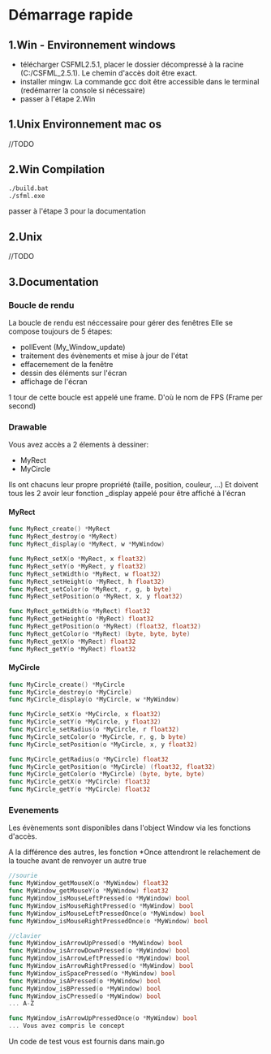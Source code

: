 # Démarrage rapide
## 1.Win - Environnement windows
- télécharger CSFML2.5.1, placer le dossier décompressé à la racine (C:/CSFML_2.5.1). Le chemin d'accès doit être exact.
- installer mingw. La commande gcc doit être accessible dans le terminal (redémarrer la console si nécessaire)
- passer à l'étape 2.Win

## 1.Unix Environnement mac os
//TODO

## 2.Win Compilation
```sh
./build.bat
./sfml.exe
```
passer à l'étape 3 pour la documentation

## 2.Unix
//TODO

## 3.Documentation

### Boucle de rendu
La boucle de rendu est néccessaire pour gérer des fenêtres
Elle se compose toujours de 5 étapes:
- pollEvent (My_Window_update)
- traitement des évènements et mise à jour de l'état
- effacemement de la fenêtre
- dessin des éléments sur l'écran
- affichage de l'écran

1 tour de cette boucle est appelé une frame. D'où le nom de FPS (Frame per second)

### Drawable
Vous avez accès a 2 élements à dessiner:
- MyRect
- MyCircle

Ils ont chacuns leur propre propriété (taille, position, couleur, ...) Et doivent tous les 2 avoir leur fonction _display appelé pour être affiché à l'écran

#### MyRect
```go
func MyRect_create() *MyRect
func MyRect_destroy(o *MyRect)
func MyRect_display(o *MyRect, w *MyWindow)

func MyRect_setX(o *MyRect, x float32)
func MyRect_setY(o *MyRect, y float32) 
func MyRect_setWidth(o *MyRect, w float32)
func MyRect_setHeight(o *MyRect, h float32)
func MyRect_setColor(o *MyRect, r, g, b byte)
func MyRect_setPosition(o *MyRect, x, y float32)

func MyRect_getWidth(o *MyRect) float32
func MyRect_getHeight(o *MyRect) float32
func MyRect_getPosition(o *MyRect) (float32, float32)
func MyRect_getColor(o *MyRect) (byte, byte, byte)
func MyRect_getX(o *MyRect) float32
func MyRect_getY(o *MyRect) float32 
```

#### MyCircle
```go
func MyCircle_create() *MyCircle
func MyCircle_destroy(o *MyCircle)
func MyCircle_display(o *MyCircle, w *MyWindow)

func MyCircle_setX(o *MyCircle, x float32)
func MyCircle_setY(o *MyCircle, y float32) 
func MyCircle_setRadius(o *MyCircle, r float32)
func MyCircle_setColor(o *MyCircle, r, g, b byte)
func MyCircle_setPosition(o *MyCircle, x, y float32)

func MyCircle_getRadius(o *MyCircle) float32
func MyCircle_getPosition(o *MyCircle) (float32, float32)
func MyCircle_getColor(o *MyCircle) (byte, byte, byte)
func MyCircle_getX(o *MyCircle) float32
func MyCircle_getY(o *MyCircle) float32
```

### Evenements
Les évènements sont disponibles dans l'object Window via les fonctions d'accès.

A la différence des autres, les fonction *Once attendront le relachement de la touche avant de renvoyer un autre true

```go
//sourie
func MyWindow_getMouseX(o *MyWindow) float32
func MyWindow_getMouseY(o *MyWindow) float32
func MyWindow_isMouseLeftPressed(o *MyWindow) bool
func MyWindow_isMouseRightPressed(o *MyWindow) bool
func MyWindow_isMouseLeftPressedOnce(o *MyWindow) bool
func MyWindow_isMouseRightPressedOnce(o *MyWindow) bool

//clavier
func MyWindow_isArrowUpPressed(o *MyWindow) bool
func MyWindow_isArrowDownPressed(o *MyWindow) bool
func MyWindow_isArrowLeftPressed(o *MyWindow) bool
func MyWindow_isArrowRightPressed(o *MyWindow) bool
func MyWindow_isSpacePressed(o *MyWindow) bool
func MyWindow_isAPressed(o *MyWindow) bool
func MyWindow_isBPressed(o *MyWindow) bool
func MyWindow_isCPressed(o *MyWindow) bool
... A-Z

func MyWindow_isArrowUpPressedOnce(o *MyWindow) bool
... Vous avez compris le concept
```

Un code de test vous est fournis dans main.go